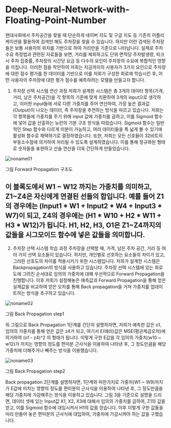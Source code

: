 # Deep-Neural-Network-with-Floating-Point-Number

현대사회에서 주차공간을 찾을 때 단순하게 네이버 지도 및 구글 지도 등 기존의 어플리케이션을 활용하여 검색만 해도 주차장을 찾을 수 있습니다. 하지만 이런 검색된 주차장들은 보통 사용자의 위치를 기반으로 하여 거리만을 기준으로 나타납니다. 실제로 주차 수요 측정법과 관련된 자료들을 보면, 거리를 제외하고도 단위 면적당 주차발생량, 피크시 주차 집중률, 주차장의 시간당 요금 등 다수의 요인이 주차장의 수요에 복합적인 영향을 끼칩니다. 이러한 점을 착안하여 저희는 지금까지의 사용자가 3가지 요인으로 주차장에 대한 점수 평가를 한 데이터를 기반으로 이를 저희가 구성한 회로에 학습시킨 후, 어떤 사용자의 주차장에 대한 평가 점수를 예측하려는 모델을 만들고자 합니다.

1) 주차장 선택 시스템 연산 과정
 저희가 설계한 시스템은 총 3개의 데이터 항목(가격, 거리, 남은 주차공간)을 각 항목의 기준에 맞게 치환하여 3개의 input으로 생각하고, 이러한 input들에 서로 다른 가중치를 주어 연산하여, 가장 높은 결과값(Output)이 나오는 데이터, 즉 주차장을 추천하는 방식을 따르고 있습니다. 
 저희는 각 항목들에 가중치를 주기 위해 input 값에 가중치를 곱하고, 이를 Sigmoid 함수에 넣어 값을 산출하는 뉴런의 기본 구조 방식을 따랐습니다. Sigmoid 함수는 일반적인 Step 함수와 다르게 미분이 가능하고, 여러 데이터들을 폭 넓게 볼 수 있기에 활성화 함수로 채택하기로 결정하였습니다. 또한, 저희는 모든 신호들이 32비트의 부동소수점에 의거하여 처리될 수 있도록 설계하였습니다. 이를 통해 정규화된 형태로 숫자들을 표현하고 산술 연산을 더욱 간단하게 만들었습니다.

![noname01](https://user-images.githubusercontent.com/88180151/215572145-60c56281-e650-4543-b86f-bf2c86bff460.png)

그림  Forward Propagation 구조도


 ## 이 블록도에서 W1 ~ W12 까지는 가중치를 의미하고, Z1~Z4은 자신에게 연결된 선들의 합입니다. 예를 들어 Z1의 경우에는 (Input1 * W1 + Input2 * W4 + Input3 * W7)이 되고, Z4의 경우에는 (H1 * W10 + H2 * W11 + H3 * W12)가 됩니다. H1, H2, H3, O1은 Z1~Z4까지의 값들을 시그모이드 함수에 넣은 값들을 의미합니다.

2) 주차장 선택 시스템 학습 과정
 주차장을 선택할 때, 가격, 남은 주차 공간, 거리 등 여러 가지 선택 요소들이 있습니다. 하지만, 개인별로 선호하는 요소들의 차이가 있고, 그러한 선호도의 차이를 적용시키기 위한 시스템입니다.
 저희가 설계한 시스템은 Backpropagation의 방식을 사용하고 있습니다. 주차장 선택 시스템에 있는 회로도에 그려진 순서대로 임의의 가중치에 대해 우선적으로 Forward Propagation을 진행합니다. 이후 저희가 설정해놓은 예측값과 Forward Propagation을 통해 얻은 실제값을 비교하여 얻은 오차를 통해 Back propagation을 거쳐 가중치를 업데이트하는 방식을 추구하고 있습니다.

![noname02](https://user-images.githubusercontent.com/88180151/215572254-5f28ab59-af8d-401c-bca1-be60ab54810e.png)

그림  Back Propagation step1
 

 위 그림으로 Back Propagation 1단계를 간단히 설명하자면, 저희가 예측한 값은 o1, 임의의 가중치를 통해 얻은 값은 z4가 되고, 여기서 E(에러)값은 MSE(평균제곱오차)에 의거하여 (o1 - z4)^2 의 형태가 됩니다. 이렇게 구한 E값을 각 임의의 가중치(w10 ~ w12)가 끼치는 영향의 정도를 편미분 근사식을 이용하여 나타낸 후, 그 정도만큼을 해당 가중치에 더해주거나 빼주는 방식을 이용했습니다.  

![noname03](https://user-images.githubusercontent.com/88180151/215572314-20e7a0b6-c6cf-4e99-a873-190df93472d9.png)

그림  Back Propagation step2


 Back propagation 2단계를 설명하자면, 1단계와 마찬가지로 가중치(W1 ~ W9)까지가 E값에 미치는 영향의 정도를 편미분의 근사식을 이용하여 나타낸 후, 그 정도만큼을 해당 가중치에 가감해주는 방식을 이용하고 있습니다. 그림 3을 기준으로 설명을 드리면, 데이터 셋에 있는 Input값 X1, X2, X3에 대해서 임의의 가중치를 곱하여, Z1의 값을 얻고, 이를 Sigmoid 함수에 대입시켜서 H1의 값을 얻습니다. 이후 이렇게 구한 값들을 미리 만들어 놓은 편미분의 근사식에 대입하여, 가중치에 가감시켜야 하는 값을 구했습니다.

